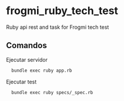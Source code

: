 # frogmi_ruby_tech_test
Ruby api rest and task for Frogmi tech test

## Comandos

Ejecutar servidor
``` bash
  bundle exec ruby app.rb
```

Ejecutar test
``` bash
  bundle exec ruby specs/_spec.rb
```
